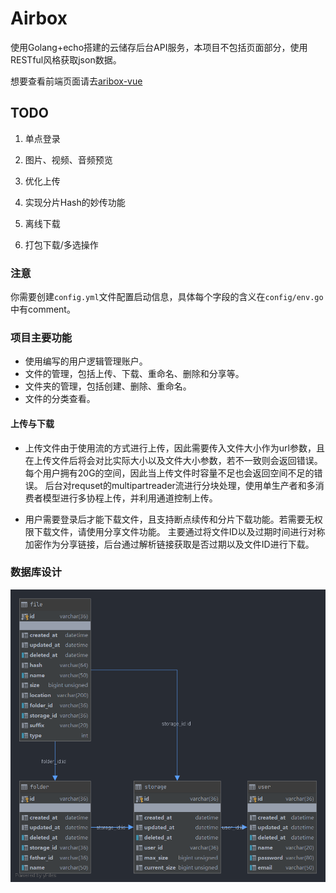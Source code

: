 # Airbox
使用Golang+echo搭建的云储存后台API服务，本项目不包括页面部分，使用RESTful风格获取json数据。

想要查看前端页面请去[aribox-vue](https://github.com/guriytan/airbox-vue)

## TODO
1. 单点登录

2. 图片、视频、音频预览

3. 优化上传

4. 实现分片Hash的妙传功能

5. 离线下载

6. 打包下载/多选操作

### 注意
你需要创建`config.yml`文件配置启动信息，具体每个字段的含义在`config/env.go`中有comment。

### 项目主要功能

- 使用编写的用户逻辑管理账户。
- 文件的管理，包括上传、下载、重命名、删除和分享等。
- 文件夹的管理，包括创建、删除、重命名。
- 文件的分类查看。

#### 上传与下载
- 上传文件由于使用流的方式进行上传，因此需要传入文件大小作为url参数，且在上传文件后将会对比实际大小以及文件大小参数，若不一致则会返回错误。
每个用户拥有20G的空间，因此当上传文件时容量不足也会返回空间不足的错误。
后台对requset的multipartreader流进行分块处理，使用单生产者和多消费者模型进行多协程上传，并利用通道控制上传。

- 用户需要登录后才能下载文件，且支持断点续传和分片下载功能。若需要无权限下载文件，请使用分享文件功能。
主要通过将文件ID以及过期时间进行对称加密作为分享链接，后台通过解析链接获取是否过期以及文件ID进行下载。

### 数据库设计
![数据库](https://github.com/guriytan/airbox/blob/master/uml.png)
